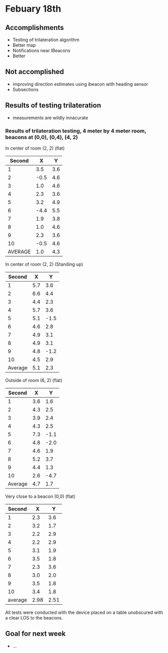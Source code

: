 # Febuary 18th


## Accomplishments

* Testing of trilateration algorithm
* Better map
* Notifications near IBeacons
* Better 

## Not accomplished

* improving direction estimates using ibeacon with heading sensor
* Subsections

## Results of testing trilateration

* measurements are wildly innacurate

### Results of trilateration testing, 4 meter by 4 meter room, beacons at (0,0), (0,4), (4, 2)


In center of room (2, 2) (flat)

| Second | X | Y |
|--------|---|---|
| 1 | 3.5 | 3.6 |
| 2 | -0.5 | 4.6 |
| 3 | 1.0 | 4.6 |
| 4 | 2.3 | 3.6 |
| 5 | 3.2 | 4.9 |
| 6 | -4.4 | 5.5 |
| 7 | 1.9 | 3.8 | 
| 8 | 1.0 | 4.6 |
| 9 | 2.3 | 3.6 |
| 10 | -0.5 | 4.6 | 
| AVERAGE | 1.0 | 4.3 |

In center of room (2, 2) (Standing up)

| Second | X | Y |
|--------|---|---|
| 1 | 5.7 | 3.6 |
| 2 | 6.6 | 4.4 |
| 3 | 4.4 | 2.3 |
| 4 | 5.7 | 3.6 |
| 5 | 5.1 | -1.5 |
| 6 | 4.6 | 2.8 |
| 7 | 4.9 | 3.1 | 
| 8 | 4.9 | 3.1 |
| 9 | 4.8 | -1.2 |
| 10 | 4.5 | 2.9 | 
| Average | 5.1 | 2.3 |


Outside of room (6, 2) (flat)

| Second | X | Y |
|--------|---|---|
| 1 | 3.6 | 1.6 |
| 2 | 4.3 | 2.5 |
| 3 | 3.9 | 2.4 |
| 4 | 4.3 | 2.5 |
| 5 | 7.3 | -1.1 |
| 6 | 4.8 | -2.0 |
| 7 | 4.6 | 1.9 | 
| 8 | 5.2 | 3.7 |
| 9 | 4.4 | 1.3 |
| 10 | 2.6 | -4.7 | 
| Average | 4.7 | 1.7 |


Very close to a beacon (0,0) (flat)

| Second | X | Y |
|--------|---|---|
| 1 | 2.3 | 3.6 |
| 2 | 3.2 | 1.7 |
| 3 | 2.2 | 2.9 |
| 4 | 2.2 | 2.9 |
| 5 | 3.1 | 1.9 |
| 6 | 3.5 | 1.8 |
| 7 | 2.3 | 3.6 | 
| 8 | 3.0 | 2.0 |
| 9 | 3.5 | 1.8 |
| 10 | 3.4 | 1.8 | 
| average | 2.98| 2.51 |

All tests were conducted with the device placed on a table unobscured with a clear LOS to the beacons.


## Goal for next week

* ...
